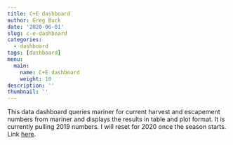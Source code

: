 ```yaml
---
title: C+E dashboard
author: Greg Buck
date: '2020-06-01'
slug: c-e-dashboard
categories:
  - dashboard
tags: [dashboard]
menu:
  main:
    name: C+E dashboard
    weight: 10
description: ''
thumbnail: ''
---
```



This data dashboard queries mariner for current harvest and escapement numbers from
mariner and displays the results in table and plot format. It is currently pulling 
2019 numbers. I will reset for 2020 once the season starts. Link [here](https://rpubs.com/gbbuck/621138).